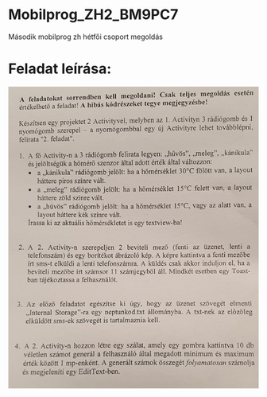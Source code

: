 # Mobilprog_ZH2_BM9PC7
Második mobilprog zh hétfői csoport megoldás

<h1>Feladat leírása:</h1>


![feladat_leiras_kep](feladat_leiras.jpg)
